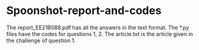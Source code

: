# Spoonshot-report-and-codes

The report_EE21B088.pdf has all the answers in the text format.
The *.py files have the codes for questions 1, 2.
The article.txt is the article given in the challenge of question 1.
